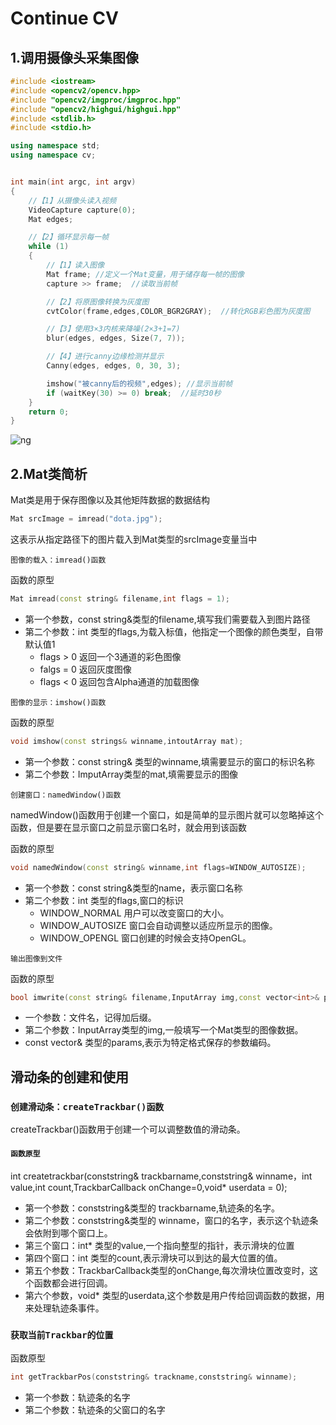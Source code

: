 # Continue CV

## 1.调用摄像头采集图像

```c++
#include <iostream>
#include <opencv2/opencv.hpp>
#include "opencv2/imgproc/imgproc.hpp"
#include "opencv2/highgui/highgui.hpp"
#include <stdlib.h>
#include <stdio.h>

using namespace std;
using namespace cv;


int main(int argc, int argv)
{
    //【1】从摄像头读入视频
    VideoCapture capture(0);
    Mat edges;

    //【2】循环显示每一帧
    while (1)
    {
        //【1】读入图像
        Mat frame; //定义一个Mat变量，用于储存每一帧的图像
        capture >> frame;  //读取当前帧

        //【2】将原图像转换为灰度图
        cvtColor(frame,edges,COLOR_BGR2GRAY);  //转化RGB彩色图为灰度图

        //【3】使用3×3内核来降噪(2×3+1=7)
        blur(edges, edges, Size(7, 7));

        //【4】进行canny边缘检测并显示
        Canny(edges, edges, 0, 30, 3);

        imshow("被canny后的视频",edges); //显示当前帧
        if (waitKey(30) >= 0) break;  //延时30秒
    }
    return 0;
}
```

![ng](https://upload-images.jianshu.io/upload_images/9140378-21aa8e19be20b46f.png?imageMogr2/auto-orient/strip%7CimageView2/2/w/440)

## 2.Mat类简析

Mat类是用于保存图像以及其他矩阵数据的数据结构

```c++
Mat srcImage = imread("dota.jpg");
```

这表示从指定路径下的图片载入到Mat类型的srcImage变量当中

`图像的载入：imread()函数`

函数的原型

```c++
Mat imread(const string& filename,int flags = 1);
```

+ 第一个参数，const string&类型的filename,填写我们需要载入到图片路径
+ 第二个参数：int 类型的flags,为载入标值，他指定一个图像的颜色类型，自带默认值1
  + flags > 0 返回一个3通道的彩色图像
  + falgs = 0 返回灰度图像
  + flags < 0 返回包含Alpha通道的加载图像

`图像的显示：imshow()函数`

函数的原型

```c++
void imshow(const strings& winname,intoutArray mat);
```

+ 第一个参数：const string& 类型的winname,填需要显示的窗口的标识名称
+ 第二个参数：ImputArray类型的mat,填需要显示的图像

`创建窗口：namedWindow()函数`

namedWindow()函数用于创建一个窗口，如是简单的显示图片就可以忽略掉这个函数，但是要在显示窗口之前显示窗口名时，就会用到该函数

函数的原型

```c++
void namedWindow(const string& winname,int flags=WINDOW_AUTOSIZE);
```

+ 第一个参数：const string&类型的name，表示窗口名称
+ 第二个参数：int 类型的flags,窗口的标识
  + WINDOW_NORMAL 用户可以改变窗口的大小。
  + WINDOW_AUTOSIZE 窗口会自动调整以适应所显示的图像。
  + WINDOW_OPENGL 窗口创建的时候会支持OpenGL。

`输出图像到文件`

函数的原型

```c++
bool imwrite(const string& filename,InputArray img,const vector<int>& params=vector<int>());
```

+ 一个参数：文件名，记得加后缀。
+ 第二个参数：InputArray类型的img,一般填写一个Mat类型的图像数据。
+ const vector<int>& 类型的params,表示为特定格式保存的参数编码。

## 滑动条的创建和使用

### `创建滑动条：createTrackbar()函数`

createTrackbar()函数用于创建一个可以调整数值的滑动条。

#### `函数原型`

int createtrackbar(conststring& trackbarname,conststring& winname，int value,int count,TrackbarCallback onChange=0,void* userdata = 0);

+ 第一个参数：conststring&类型的 trackbarname,轨迹条的名字。
+ 第二个参数：conststring&类型的 winname，窗口的名字，表示这个轨迹条会依附到哪个窗口上。
+ 第三个窗口：int* 类型的value,一个指向整型的指针，表示滑块的位置
+ 第四个窗口：int 类型的count,表示滑块可以到达的最大位置的值。
+ 第五个参数：TrackbarCallback类型的onChange,每次滑块位置改变时，这个函数都会进行回调。
+ 第六个参数，void* 类型的userdata,这个参数是用户传给回调函数的数据，用来处理轨迹条事件。

### `获取当前Trackbar的位置`

函数原型

```c++
int getTrackbarPos(conststring& trackname,conststring& winname);
```

+ 第一个参数：轨迹条的名字
+ 第二个参数：轨迹条的父窗口的名字

